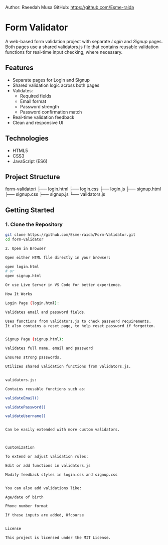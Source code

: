 Author: Raeedah Musa
GitHub: https://github.com/Esme-raida

# Form Validator

A web-based form validation project with separate *Login* and *Signup* pages.
Both pages use a shared validators.js file that contains reusable validation functions for real-time input checking, where necessary.

## Features

- Separate pages for Login and Signup
- Shared validation logic across both pages
- Validates:
  - Required fields
  - Email format
  - Password strength
  - Password confirmation match
- Real-time validation feedback
- Clean and responsive UI

## Technologies

- HTML5  
- CSS3  
- JavaScript (ES6)

## Project Structure

form-validator/ ├── login.html ├── login.css ├── login.js ├── signup.html ├── signup.css ├── signup.js └── validators.js

## Getting Started

### 1. Clone the Repository

```bash
git clone https://github.com/Esme-raida/Form-Validator.git
cd form-validator

2. Open in Browser

Open either HTML file directly in your browser:

open login.html
# or
open signup.html

Or use Live Server in VS Code for better experience.

How It Works

Login Page (login.html):

Validates email and password fields.

Uses functions from validators.js to check password requirements.
It also contains a reset page, to help reset password if forgotten.


Signup Page (signup.html):

Validates full name, email and password

Ensures strong passwords.

Utilizes shared validation functions from validators.js.


validators.js:

Contains reusable functions such as:

validateEmail()

validatePassword()

validateUsername()


Can be easily extended with more custom validators.



Customization

To extend or adjust validation rules:

Edit or add functions in validators.js

Modify feedback styles in login.css and signup.css


You can also add validations like:

Age/date of birth

Phone number format

If these inputs are added, Ofcourse


License

This project is licensed under the MIT License.

